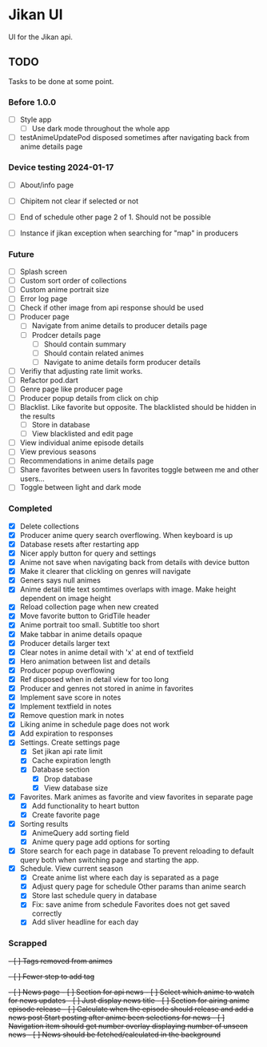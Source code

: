 # Jikan UI
UI for the Jikan api.

## TODO
Tasks to be done at some point.

### Before 1.0.0
- [ ] Style app
	- [ ] Use dark mode throughout the whole app
- [ ] testAnimeUpdatePod disposed sometimes after navigating back from anime details page

### Device testing 2024-01-17
- [ ] About/info page
- [ ] Chipitem not clear if selected or not
- [ ] End of schedule other page 2 of 1. Should not be possible
- [ ] Instance if jikan exception when searching for "map" in producers


### Future
- [ ] Splash screen
- [ ] Custom sort order of collections
- [ ] Custom anime portrait size
- [ ] Error log page
- [ ] Check if other image from api response should be used
- [ ] Producer page
	- [ ] Navigate from anime details to producer details page
	- [ ] Prodcer details page
		- [ ] Should contain summary
		- [ ] Should contain related animes
		- [ ] Navigate to anime details form producer details
- [ ] Verifiy that adjusting rate limit works.
- [ ] Refactor pod.dart
- [ ] Genre page like producer page
- [ ] Producer popup details from click on chip
- [ ] Blacklist. Like favorite but opposite. The blacklisted should be hidden in the results
	- [ ] Store in database
	- [ ] View blacklisted and edit page
- [ ] View individual anime episode details
- [ ] View previous seasons
- [ ] Recommendations in anime details page
- [ ] Share favorites between users
	In favorites toggle between me and other users...
- [ ] Toggle between light and dark mode

### Completed
- [x] Delete collections
- [x] Producer anime query search overflowing. When keyboard is up
- [x] Database resets after restarting app
- [x] Nicer apply button for query and settings
- [x] Anime not save when navigating back from details with device button
- [x] Make it clearer that clickling on genres will navigate
- [x] Geners says null animes
- [x] Anime detail title text somtimes overlaps with image. Make height dependent on image height
- [x] Reload collection page when new created
- [x] Move favorite button to GridTile header
- [x] Anime portrait too small. Subtitle too short
- [x] Make tabbar in anime details opaque
- [x] Producer details larger text
- [x] Clear notes in anime detail with 'x' at end of textfield
- [x] Hero animation between list and details
- [x] Producer popup overflowing 
- [x] Ref disposed when in detail view for too long
- [x] Producer and genres not stored in anime in favorites
- [x] Implement save score in notes
- [x] Implement textfield in notes
- [x] Remove question mark in notes
- [x] Liking anime in schedule page does not work
- [x] Add expiration to responses
- [x] Settings. Create settings page
	- [x] Set jikan api rate limit
	- [x] Cache expiration length
	- [x] Database section
		- [x] Drop database
		- [x] View database size
- [x] Favorites. Mark animes as favorite and view favorites in separate page
	- [x] Add functionality to heart button
	- [x] Create favorite page
- [x] Sorting results
	- [x] AnimeQuery add sorting field
	- [x] Anime query page add options for sorting
- [x] Store search for each page in database
	To prevent reloading to default query both when switching page
	and starting the app.
- [x] Schedule. View current season
	- [x] Create anime list where each day is separated as a page
	- [x] Adjust query page for schedule
		Other params than anime search
	- [x] Store last schedule query in database
	- [x] Fix: save anime from schedule
		Favorites does not get saved correctly
	- [x] Add sliver headline for each day

### Scrapped
<del>- [ ] Tags removed from animes

<del>- [ ] Fewer step to add tag

<del>- [ ] News page
	- [ ] Section for api news
		- [ ] Select which anime to watch for news updates
		- [ ] Just display news title
	- [ ] Section for airing anime episode release
		- [ ] Calculate when the episode should release and add a news post
			Start posting after anime been selections for news
		- [ ] Navigation item should get number overlay displaying number of unseen news
		- [ ] News should be fetched/calculated in the background
